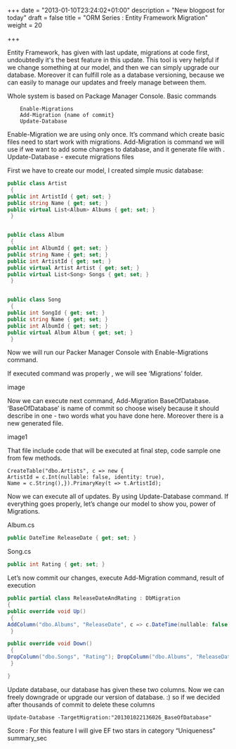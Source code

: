 +++
date = "2013-01-10T23:24:02+01:00"
description = "New blogpost for today"
draft = false
title = "ORM Series : Entity Framework Migration"
weight = 20

+++

Entity Framework, has given with last update, migrations at code first, undoubtedly it's the best feature in this update. This tool is very helpful if we change something at our model, and then we can simply upgrade our database. Moreover it can fulfill role as a database versioning, because we can easily to manage our updates and freely manage between them.

Whole system is based on Package Manager Console. Basic commands

```
    Enable-Migrations
    Add-Migration {name of commit}
    Update-Database
```

Enable-Migration we are using only once. It’s command which create basic files need to start work with migrations. Add-Migration is command we will use if we want to add some changes to database, and it generate file with . Update-Database - execute migrations files

First we have to create our model, I created simple music database:

```csharp
public class Artist
 { 
public int ArtistId { get; set; } 
public string Name { get; set; } 
public virtual List<Album> Albums { get; set; }
 }


public class Album 
 { 
public int AlbumId { get; set; } 
public string Name { get; set; } 
public int ArtistId { get; set; } 
public virtual Artist Artist { get; set; }
public virtual List<Song> Songs { get; set; }
 }


public class Song
 { 
public int SongId { get; set; } 
public string Name { get; set; } 
public int AlbumId { get; set; } 
public virtual Album Album { get; set; }
 }
```

Now we will run our Packer Manager Console with Enable-Migrations command.

If executed command was properly , we will see ‘Migrations’ folder.

image

Now we can execute next command, Add-Migration BaseOfDatabase. ‘BaseOfDatabase’ is name of commit so choose wisely because it should describe in one - two words what you have done here. Moreover there is a new generated file.

image1

That file include code that will be executed at final step, code sample one from few methods.

```
CreateTable("dbo.Artists", c => new { 
ArtistId = c.Int(nullable: false, identity: true), 
Name = c.String(),}).PrimaryKey(t => t.ArtistId);
```

Now we can execute all of updates. By using Update-Database command. If everything goes properly, let’s change our model to show you, power of Migrations.

Album.cs
```csharp
public DateTime ReleaseDate { get; set; }
```

Song.cs

```csharp
public int Rating { get; set; }
```

Let’s now commit our changes, execute Add-Migration command, result of execution

```csharp
public partial class ReleaseDateAndRating : DbMigration 
{ 
public override void Up() 
 { 
AddColumn("dbo.Albums", "ReleaseDate", c => c.DateTime(nullable: false)); AddColumn("dbo.Songs", "Rating", c => c.Int(nullable: false)); 
 } 

public override void Down()
 { 
DropColumn("dbo.Songs", "Rating"); DropColumn("dbo.Albums", "ReleaseDate");
 } 

}
```

Update database, our database has given these two columns. Now we can freely downgrade or upgrade our version of database. :) so if we decided after thousands of commit to delete these columns

```
Update-Database -TargetMigration:"201301022136026_BaseOfDatabase"
```

Score : For this feature I will give EF two stars in category “Uniqueness”
summary_sec